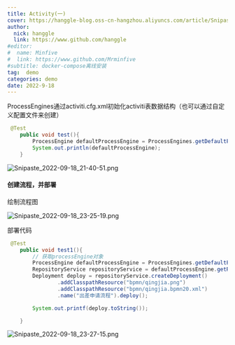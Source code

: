 ```yaml
---
title: Activity(一)
cover: https://hanggle-blog.oss-cn-hangzhou.aliyuncs.com/article/Snipaste_2022-09-18_23-40-48.png
author: 
  nick: hanggle
  link: https://www.github.com/hanggle
#editor:
#  name: Minfive
#  link: https://www.github.com/Mrminfive
#subtitle: docker-compose离线安装
tag:  demo
categories: demo
date: 2022-9-18
---
```








ProcessEngines通过activiti.cfg.xml初始化activiti表数据结构（也可以通过自定义配置文件来创建）

```java
 @Test
    public void test(){
        ProcessEngine defaultProcessEngine = ProcessEngines.getDefaultProcessEngine();
        System.out.println(defaultProcessEngine);
    }
```

![Snipaste_2022-09-18_21-40-51.png](https://hanggle-blog.oss-cn-hangzhou.aliyuncs.com/article/Snipaste_2022-09-18_21-40-51.png)



#### 创建流程，并部署

绘制流程图

![Snipaste_2022-09-18_23-25-19.png](https://hanggle-blog.oss-cn-hangzhou.aliyuncs.com/article/Snipaste_2022-09-18_23-25-19.png)

部署代码

```java
 @Test
    public void test1(){
        // 获取processEngine对象
        ProcessEngine defaultProcessEngine = ProcessEngines.getDefaultProcessEngine();
        RepositoryService repositoryService = defaultProcessEngine.getRepositoryService();
        Deployment deploy = repositoryService.createDeployment()
                .addClasspathResource("bpmn/qingjia.png")
                .addClasspathResource("bpmn/qingjia.bpmn20.xml")
                .name("出差申请流程").deploy();

        System.out.printf(deploy.toString());

    }
```

![Snipaste_2022-09-18_23-27-15.png](https://hanggle-blog.oss-cn-hangzhou.aliyuncs.com/article/Snipaste_2022-09-18_23-27-15.png)


